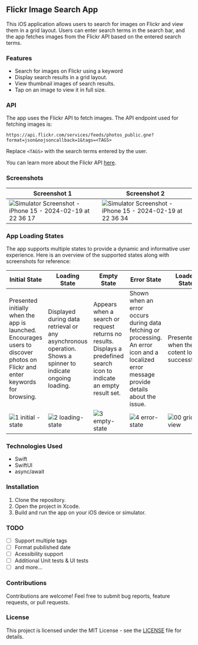 ## Flickr Image Search App

This iOS application allows users to search for images on Flickr and view them in a grid layout. Users can enter search terms in the search bar, and the app fetches images from the Flickr API based on the entered search terms.

### Features

- Search for images on Flickr using a keyword
- Display search results in a grid layout.
- View thumbnail images of search results.
- Tap on an image to view it in full size.

### API

The app uses the Flickr API to fetch images. The API endpoint used for fetching images is:

```
https://api.flickr.com/services/feeds/photos_public.gne?format=json&nojsoncallback=1&tags=<TAGS>
```

Replace `<TAGS>` with the search terms entered by the user.

You can learn more about the Flickr API [here](https://www.flickr.com/services/feeds/).

### Screenshots

| Screenshot 1    | Screenshot 2 |
| -------- | ------- |
| ![Simulator Screenshot - iPhone 15 - 2024-02-19 at 22 36 17](https://github.com/mobiledge/flickr/assets/6307250/b4c640ce-1b64-41e7-8475-9a242a645dc1) | ![Simulator Screenshot - iPhone 15 - 2024-02-19 at 22 36 34](https://github.com/mobiledge/flickr/assets/6307250/97ad8c49-2af7-4003-9e68-e2ff9f19e431) |

### App Loading States

The app supports multiple states to provide a dynamic and informative user experience. Here is an overview of the supported states along with screenshots for reference:

| Initial State | Loading State | Empty State | Error State | Loaded State |
|---------------|---------------|-------------|-------------|--------------|
| Presented initially when the app is launched. Encourages users to discover photos on Flickr and enter keywords for browsing. | Displayed during data retrieval or any asynchronous operation. Shows a spinner to indicate ongoing loading. | Appears when a search or request returns no results. Displays a predefined search icon to indicate an empty result set. | Shown when an error occurs during data fetching or processing. An error icon and a localized error message provide details about the issue. | Presented when the cotent loads successfully. | 
| ![1 initial -state](https://github.com/mobiledge/flickr/assets/6307250/e96a14f5-702f-4904-ad7f-ffea70ba5509) | ![2 loading-state](https://github.com/mobiledge/flickr/assets/6307250/5bbaefd3-800a-4ed4-8d76-39bb483b4980) | ![3 empty-state](https://github.com/mobiledge/flickr/assets/6307250/c818b896-5598-45ee-a2ed-2d39ae878bd2) | ![4 error-state](https://github.com/mobiledge/flickr/assets/6307250/01c19b50-958d-4e42-a21a-3a41ffdd994b) | ![00 grid-view](https://github.com/mobiledge/flickr/assets/6307250/854f59ec-2687-4d2d-adc6-fa7a436c9308) |






### Technologies Used

- Swift
- SwiftUI
- async/await

### Installation

1. Clone the repository.
2. Open the project in Xcode.
3. Build and run the app on your iOS device or simulator.

### TODO
- [ ] Support multiple tags
- [ ] Format pubilished date
- [ ] Acessibility support
- [ ] Additional Unit tests & UI tests
- [ ] and more...

### Contributions

Contributions are welcome! Feel free to submit bug reports, feature requests, or pull requests.

### License

This project is licensed under the MIT License - see the [LICENSE](/LICENSE) file for details.

